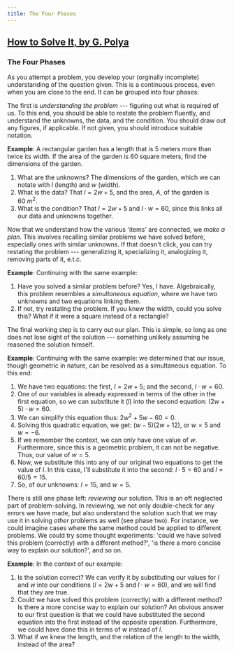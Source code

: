 ```yaml
---
title: The Four Phases
---
```


## [How to Solve It, by G. Polya](../)

### The Four Phases

As you attempt a problem, you develop your (orginally incomplete) understanding of the question given. This is a continuous process, even when you are close to the end. It can be grouped into four phases:

The first is *understanding the problem* --- figuring out what is required of us. To this end, you should be able to restate the problem fluently, and understand the unknowns, the data, and the condition. You should draw out any figures, if applicable. If not given, you should introduce suitable notation. 

**Example**: A rectangular garden has a length that is 5 meters more than twice its width. If the area of the garden is 60 square meters, find the dimensions of the garden.

1. What are the unknowns? The dimensions of the garden, which we can notate with $l$ (length) and $w$ (width).
2. What is the data? That $l = 2w + 5$, and the area, $A$, of the garden is $60 ~m^2$.
3. What is the condition?  That $l = 2w + 5$ and $l \cdot w = 60$, since this links all our data and unknowns together.

Now that we understand how the various 'items' are connected, we *make a plan*. This involves recalling similar problems we have solved before, especially ones with similar unknowns. If that doesn't click, you can try restating the problem --- generalizing it, specializing it, analogizing it, removing parts of it, e.t.c. 

**Example**: Continuing with the same example:

1. Have you solved a similar problem before? Yes, I have. Algebraically, this problem resembles a *simultaneous equation*, where we have two unknowns and two equations linking them.
2. If not, try restating the problem. If you knew the width, could you solve this? What if it were a square instead of a rectangle?

The final working step is to carry out our plan. This is simple, so long as one does not lose sight of the solution --- something unlikely assuming he reasoned the solution himself.

**Example**: Continuing with the same example: we determined that our issue, though geometric in nature, can be resolved as a simultaneous equation. To this end:

1. We have two equations: the first, $l = 2w + 5$; and the second, $l \cdot w = 60$. 
2. One of our variables is already expressed in terms of the other in the first equation, so we can substitute it ($l$) into the second equation: $(2w + 5) \cdot w = 60$.
3. We can simplify this equation thus: $2w^2 + 5w - 60 = 0$.
4. Solving this quadratic equation, we get: $(w - 5)(2w + 12)$, or $w = 5$ and $w = -6$.
5. If we remember the context, we can only have one value of $w$. Furthermore, since this is a geometric problem, it can not be negative. Thus, our value of $w = 5$. 
6. Now, we substitute this into any of our original two equations to get the value of $l$. In this case, I'll substitute it into the second: $l \cdot 5 = 60$ and $l = 60/5 = 15$.
7. So, of our unknowns: $l = 15$, and $w = 5$.

There is still one phase left: *reviewing* our solution. This is an oft neglected part of problem-solving. In reviewing, we not only double-check for any errors we have made, but also understand the solution such that we may use it in solving *other* problems as well (see phase two). For instance, we could imagine cases where the same method could be applied to different problems. We could try some thought experiments: 'could we have solved this problem (correctly) with a different method?', 'is there a more concise way to explain our solution?', and so on.

**Example**: In the context of our example:

1. Is the solution correct? We can verify it by substituting our values for $l$ and $w$ into our conditions ($l = 2w + 5$ and $l \cdot w = 60$), and we will find that they are true.
2. Could we have solved this problem (correctly) with a different method? Is there a more concise way to explain our solution? An obvious answer to our first question is that we could have substituted the second equation into the first instead of the opposite operation. Furthermore, we could have done this in terms of $w$ instead of $l$.
3. What if we knew the length, and the relation of the length to the width, instead of the area? 

